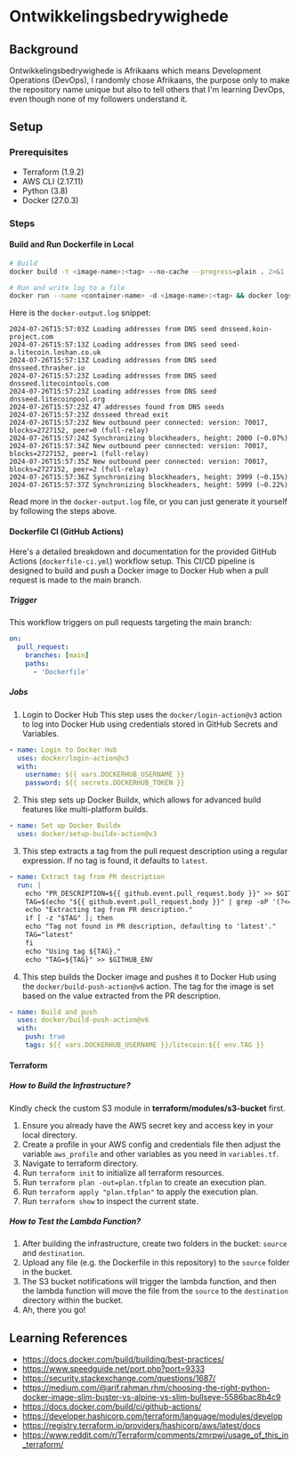 # Ontwikkelingsbedrywighede

## Background
Ontwikkelingsbedrywighede is Afrikaans which means Development Operations (DevOps), I randomly chose Afrikaans, the purpose only to make the repository name unique but also to tell others that I'm learning DevOps, even though none of my followers understand it.

## Setup

### Prerequisites
- Terraform (1.9.2)
- AWS CLI (2.17.11)
- Python (3.8)
- Docker (27.0.3)

### Steps
#### Build and Run Dockerfile in Local
```sh
# Build 
docker build -t <image-name>:<tag> --no-cache --progress=plain . 2>&1 | tee docker-build.log

# Run and write log to a file
docker run --name <container-name> -d <image-name>:<tag> && docker logs -f <container-name> > docker-output.log 2>&1
```
Here is the `docker-output.log` snippet:
```log
2024-07-26T15:57:03Z Loading addresses from DNS seed dnsseed.koin-project.com
2024-07-26T15:57:13Z Loading addresses from DNS seed seed-a.litecoin.loshan.co.uk
2024-07-26T15:57:13Z Loading addresses from DNS seed dnsseed.thrasher.io
2024-07-26T15:57:23Z Loading addresses from DNS seed dnsseed.litecointools.com
2024-07-26T15:57:23Z Loading addresses from DNS seed dnsseed.litecoinpool.org
2024-07-26T15:57:23Z 47 addresses found from DNS seeds
2024-07-26T15:57:23Z dnsseed thread exit
2024-07-26T15:57:23Z New outbound peer connected: version: 70017, blocks=2727152, peer=0 (full-relay)
2024-07-26T15:57:24Z Synchronizing blockheaders, height: 2000 (~0.07%)
2024-07-26T15:57:34Z New outbound peer connected: version: 70017, blocks=2727152, peer=1 (full-relay)
2024-07-26T15:57:35Z New outbound peer connected: version: 70017, blocks=2727152, peer=2 (full-relay)
2024-07-26T15:57:36Z Synchronizing blockheaders, height: 3999 (~0.15%)
2024-07-26T15:57:37Z Synchronizing blockheaders, height: 5999 (~0.22%)
```

Read more in the `docker-output.log` file, or you can just generate it yourself by following the steps above.

#### Dockerfile CI (GitHub Actions)
Here's a detailed breakdown and documentation for the provided GitHub Actions (`dockerfile-ci.yml`) workflow setup. This CI/CD pipeline is designed to build and push a Docker image to Docker Hub when a pull request is made to the main branch.

##### Trigger
This workflow triggers on pull requests targeting the main branch:
```yaml
on:
  pull_request:
    branches: [main]
    paths:
      - 'Dockerfile'
```
##### Jobs
1. Login to Docker Hub
This step uses the `docker/login-action@v3` action to log into Docker Hub using credentials stored in GitHub Secrets and Variables.
```yaml
- name: Login to Docker Hub
  uses: docker/login-action@v3
  with:
    username: ${{ vars.DOCKERHUB_USERNAME }}
    password: ${{ secrets.DOCKERHUB_TOKEN }}
```
2. This step sets up Docker Buildx, which allows for advanced build features like multi-platform builds.
```yaml
- name: Set up Docker Buildx
  uses: docker/setup-buildx-action@v3
```
3. This step extracts a tag from the pull request description using a regular expression. If no tag is found, it defaults to `latest`.

```yaml
- name: Extract tag from PR description
  run: |
    echo "PR_DESCRIPTION=${{ github.event.pull_request.body }}" >> $GITHUB_ENV
    TAG=$(echo "${{ github.event.pull_request.body }}" | grep -oP '(?<=Tag: )\S+')
    echo "Extracting tag from PR description."
    if [ -z "$TAG" ]; then
    echo "Tag not found in PR description, defaulting to 'latest'."
    TAG="latest"
    fi
    echo "Using tag ${TAG}."
    echo "TAG=${TAG}" >> $GITHUB_ENV
```
4. This step builds the Docker image and pushes it to Docker Hub using the `docker/build-push-action@v6` action. The tag for the image is set based on the value extracted from the PR description.
```yaml
- name: Build and push
  uses: docker/build-push-action@v6
  with:
    push: true
    tags: ${{ vars.DOCKERHUB_USERNAME }}/litecoin:${{ env.TAG }}
```

#### Terraform
##### How to Build the Infrastructure?
Kindly check the custom S3 module in **terraform/modules/s3-bucket** first.
1. Ensure you already have the AWS secret key and access key in your local directory.
2. Create a profile in your AWS config and credentials file then adjust the variable `aws_profile` and other variables as you need in `variables.tf`.
3. Navigate to terraform directory.
4. Run `terraform init` to initialize all terraform resources.
5. Run `terraform plan -out=plan.tfplan` to create an execution plan.
6. Run `terraform apply "plan.tfplan"` to apply the execution plan.
7. Run `terraform show` to inspect the current state.
##### How to Test the Lambda Function?
1. After building the infrastructure, create two folders in the bucket: `source` and `destination`.
2. Upload any file (e.g. the Dockerfile in this repository) to the `source` folder in the bucket.
3. The S3 bucket notifications will trigger the lambda function, and then the lambda function will move the file from the `source` to the `destination` directory within the bucket.
4. Ah, there you go!

## Learning References
- https://docs.docker.com/build/building/best-practices/
- https://www.speedguide.net/port.php?port=9333
- https://security.stackexchange.com/questions/1687/
- https://medium.com/@arif.rahman.rhm/choosing-the-right-python-docker-image-slim-buster-vs-alpine-vs-slim-bullseye-5586bac8b4c9
- https://docs.docker.com/build/ci/github-actions/
- https://developer.hashicorp.com/terraform/language/modules/develop
- https://registry.terraform.io/providers/hashicorp/aws/latest/docs
- https://www.reddit.com/r/Terraform/comments/zmrpwj/usage_of_this_in_terraform/
